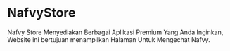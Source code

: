 # NafvyStore
Nafvy Store Menyediakan Berbagai Aplikasi Premium Yang Anda Inginkan, Website ini bertujuan menampilkan Halaman Untuk Mengechat Nafvy. 

